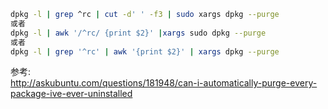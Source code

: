 ``` bash
dpkg -l | grep ^rc | cut -d' ' -f3 | sudo xargs dpkg --purge
或者
dpkg -l | awk '/^rc/ {print $2}' |xargs sudo dpkg --purge
或者
dpkg -l | grep '^rc' | awk '{print $2}' | xargs dpkg --purge

```

参考:  
http://askubuntu.com/questions/181948/can-i-automatically-purge-every-package-ive-ever-uninstalled
